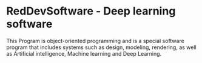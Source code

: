 # RedDevSoftware - Deep learning software
This Program is object-oriented programming and is a special software program that includes systems such as design, modeling, rendering, as well as Artificial intelligence, Machine learning and Deep Learning.